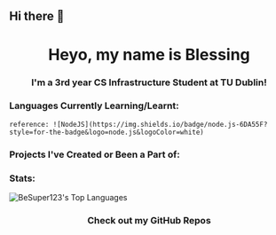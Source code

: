 ## Hi there 👋

<!--
**BeSuper123/BeSuper123** is a ✨ _special_ ✨ repository because its `README.md` (this file) appears on your GitHub profile.

Here are some ideas to get you started:

- 🔭 I’m currently working on ...
- 🌱 I’m currently learning ...
- 👯 I’m looking to collaborate on ...
- 🤔 I’m looking for help with ...
- 💬 Ask me about ...
- 📫 How to reach me: ...
- 😄 Pronouns: ...
- ⚡ Fun fact: ...
-->

<h1 align="center">Heyo, my name is Blessing</h1>
<h3 align="center">I'm a 3rd year CS Infrastructure Student at TU Dublin!</h3>

### Languages Currently Learning/Learnt:
```reference: ![NodeJS](https://img.shields.io/badge/node.js-6DA55F?style=for-the-badge&logo=node.js&logoColor=white)```

### Projects I've Created or Been a Part of:

### Stats:
![BeSuper123's Top Languages](https://github-readme-stats.vercel.app/api/top-langs/?username=BeSuper123&theme=dark&show_icons=true&hide_border=true&layout=compact)

<h3 align="center">Check out my GitHub Repos</h3>

<!-- Proudly created with GPRM ( https://gprm.itsvg.in ) -->
